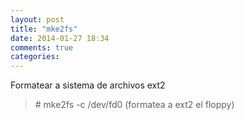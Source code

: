 ```yaml
---
layout: post
title: "mke2fs"
date: 2014-01-27 18:34
comments: true
categories: 
---
```

Formatear a sistema de archivos ext2

>\# mke2fs -c /dev/fd0         (formatea a ext2 el floppy)

